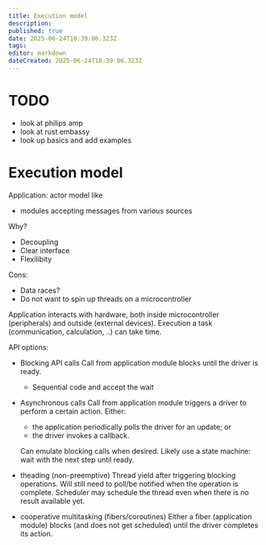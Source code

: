 ```yaml
---
title: Execution model
description: 
published: true
date: 2025-06-24T18:39:06.323Z
tags: 
editor: markdown
dateCreated: 2025-06-24T18:39:06.323Z
---
```


# TODO

* look at philips amp
* look at rust embassy
* look up basics and add examples

# Execution model


Application: actor model like
* modules accepting messages from various sources

Why?
* Decoupling
* Clear interface
* Flexilibity

Cons:
* Data races?
* Do not want to spin up threads on a microcontroller


Application interacts with hardware, both inside microcontroller (peripherals) and outside (external devices). Execution a task (communication, calculation, ..) can take time.

API options:
* Blocking API calls
  Call from application module blocks until the driver is ready.
  * Sequential code and accept the wait
* Asynchronous calls
  Call from application module triggers a driver to perform a certain action.
  Either:
  * the application periodically polls the driver for an update; or
  * the driver invokes a callback.
  
  Can emulate blocking calls when desired.
  Likely use a state machine: wait with the next step until ready.
  
* theading (non-preemptive)
  Thread yield after triggering blocking operations.
  Will still need to poll/be notified when the operation is complete. Scheduler may schedule the thread even when there is no result available yet.
  
* cooperative multitasking (fibers/coroutines)
  Either a fiber (application module) blocks (and does not get scheduled) until the driver completes its action.
  


